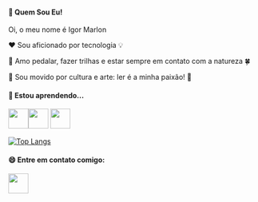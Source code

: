 #### 👋 Quem Sou Eu! 

Oi, o meu nome é Igor Marlon 

:hearts: Sou aficionado por tecnologia 💡

🚴 Amo pedalar, fazer trilhas e estar sempre em contato com a natureza 🍀

📖 Sou movido por cultura e arte: ler é a minha paixão! 🎨

#### 🔭 Estou aprendendo... 

<img src="https://cdn.jsdelivr.net/gh/devicons/devicon/icons/c/c-original.svg" width="40" height="40"/><img src="https://cdn.jsdelivr.net/gh/devicons/devicon/icons/java/java-original.svg" width="40" height="40"/>
            <img src="https://cdn.jsdelivr.net/gh/devicons/devicon/icons/linux/linux-original.svg" width="40" height="40"/>

[![Top Langs](https://github-readme-stats.vercel.app/api/top-langs/?username=marlonigor&layout=compact)](https://github.com/anuraghazra/github-readme-stats)

#### 😄 Entre em contato comigo:           

<a href="https://www.linkedin.com/in/igor-marlon/">
<img src="https://cdn.jsdelivr.net/gh/devicons/devicon/icons/linkedin/linkedin-original.svg" width="40" height="40"/></a>
                    
<!--
**marlonigor/marlonigor** is a ✨ _special_ ✨ repository because its `README.md` (this file) appears on your GitHub profile.

Here are some ideas to get you started:

- 🔭 I’m currently working on ...
- 🌱 I’m currently learning ...
- 👯 I’m looking to collaborate on ...
- 🤔 I’m looking for help with ...
- 💬 Ask me about ...
- 📫 How to reach me: ...
- 😄 Pronouns: ...
- ⚡ Fun fact: ...
-->
